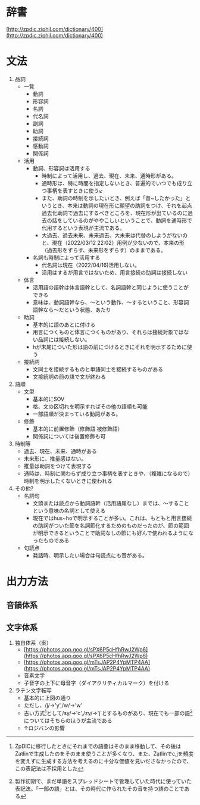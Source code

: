 # 辞書

[http://zpdic.ziphil.com/dictionary/400](http://zpdic.ziphil.com/dictionary/400)

# 文法



1. 品詞
    * 一覧
        * 動詞
        * 形容詞
        * 名詞
        * 代名詞
        * 副詞
        * 助詞
        * 接続詞
        * 感動詞
        * 関係詞
    * 活用
        * 動詞、形容詞は活用する
            * 時制によって活用し、過去、現在、未来、通時形がある。
            * 通時形は、特に時間を指定しないとき、普遍的でいつでも成り立つ事柄を表すときに使う↙
            * また、助詞の時制を示したいとき、例えば「昔~したかった」というとき、本来は動詞の現在形に願望の助詞をつけ、それを起点過去化助詞で過去にするべきところを、現在形が出ているのに過去の話をしているのがややこしいということで、動詞を通時形で代用するという表現が主流である。
            <!--これは、｢仮時制｣とでも言うべきか？英語の仮主語itみたいに、とりあえずなにかおいておかないといけないのでおいておいて、後で実際の時制が明示される、というような。-->
            * 大過去、過去未来、未来過去、大未来は代替のしようがないのと、現在（2022/03/12 22:02）用例が少ないので、本来の形（過去形をずらす、未来形をずらす）のままである。
        * 名詞も時制によって活用する
            * 代名詞は現在（2022/04/16)活用しない。
            * 活用はするが用言ではないため、用言接続の助詞は接続しない
    * 体言
        * 活用語の語幹は体言語幹として、名詞語幹と同じように使うことができる
        * 意味は、動詞語幹なら、〜という動作、〜するということ、形容詞語幹なら〜だという状態、あたり
    * 助詞
        * 基本的に語のあとに付ける
        * 用言につくものと体言につくものがあり、それらは接続対象ではない品詞には接続しない。
        * hが末尾についた形は語の前につけるときにそれを明示するために使う
    * 接続詞
        * 文同士を接続するものと単語同士を接続するものがある
        * 文接続詞の前の語で文が終わる
2. 語順
    * 文型
        * 基本的にSOV
        * 格、文の区切れを明示すればその他の語順も可能
        * 一部語順が決まっている動詞がある。
    * 修飾
        * 基本的に前置修飾（修飾語 被修飾語）
        * 関係詞については後置修飾も可
3. 時制等
    * 過去、現在、未来、通時がある
    * 未来形に、推量感はない。
    * 推量は助詞をつけて表現する
    * 通時は、時制に関わらず成り立つ事柄を表すときや、（複雑になるので）時制を明示したくないときに使われる
4. その他?
    * 名詞句
        * 文頭または読点から動詞語幹（活用語尾なし）までは、〜することという意味の名詞として使える
        * 現在ではhus~hoで明示することが多い。これは、もともと用言接続の助詞がついた節を名詞節化するためのものだったのが、節の範囲が明示できるということで助詞なしの節にも好んで使われるようになったものである
    * 句読点
        * 発話時、明示したい場合は句読点にも音がある。

# 出力方法
## 音韻体系
## 文字体系

1. 独自体系（案）
    * [https://photos.app.goo.gl/sPX6P5cHfhRwJ2Wp6](https://photos.app.goo.gl/sPX6P5cHfhRwJ2Wp6)
    * [https://photos.app.goo.gl/mTsJAP2P4YpMTP4AA](https://photos.app.goo.gl/mTsJAP2P4YpMTP4AA)
    * 音素文字
    * 子音字の上下に母音字（ダイアクリティカルマーク）を付ける
2. ラテン文字転写
    * 基本的に上図の通り
    * ただし、/j/→'y',/w/→'w'
    * 古い方式[^old-method]として/sy/→'c',/zy/->'j'とするものがあり、現在でも一部の語[^some-words]についてはそちらのほうが主流である
    * ↑ロジバンの影響  
[^some-words]: 製作初期で、まだ単語をスプレッドシートで管理していた時代に使っていた表記法。「一部の語」とは、その時代に作られたその音を持つ語のことである  
[^old-method]: ZpDICに移行したときにそれまでの語彙はそのまま移動して、その後はZatlinで生成したのをそのまま使うことが多くなり、また、Zatlinでc,jを頻度を変えずに生成する方法を考えるのに十分な価値を見いださなかったので、この表記法は不採用とした  